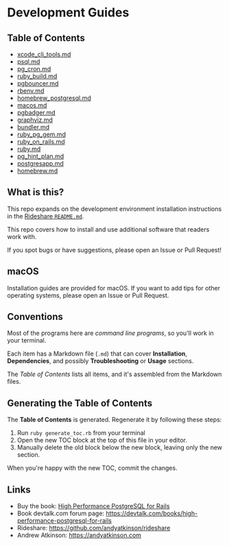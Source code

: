 # Development Guides

## Table of Contents
- [xcode_cli_tools.md](/xcode_cli_tools.md)
- [psql.md](/psql.md)
- [pg_cron.md](/pg_cron.md)
- [ruby_build.md](/ruby_build.md)
- [pgbouncer.md](/pgbouncer.md)
- [rbenv.md](/rbenv.md)
- [homebrew_postgresql.md](/homebrew_postgresql.md)
- [macos.md](/macos.md)
- [pgbadger.md](/pgbadger.md)
- [graphviz.md](/graphviz.md)
- [bundler.md](/bundler.md)
- [ruby_pg_gem.md](/ruby_pg_gem.md)
- [ruby_on_rails.md](/ruby_on_rails.md)
- [ruby.md](/ruby.md)
- [pg_hint_plan.md](/pg_hint_plan.md)
- [postgresapp.md](/postgresapp.md)
- [homebrew.md](/homebrew.md)

## What is this?

This repo expands on the development environment installation instructions in the [Rideshare `README.md`](https://github.com/andyatkinson/rideshare).

This repo covers how to install and use additional software that readers work with.

If you spot bugs or have suggestions, please open an Issue or Pull Request!

## macOS

Installation guides are provided for macOS. If you want to add tips for other operating systems, please open an Issue or Pull Request.

## Conventions

Most of the programs here are *command line programs*, so you'll work in your terminal.

Each item has a Markdown file (`.md`) that can cover **Installation**, **Dependencies**, and possibly **Troubleshooting** or **Usage** sections.

The *Table of Contents* lists all items, and it's assembled from the Markdown files.

## Generating the Table of Contents

The **Table of Contents** is generated. Regenerate it by following these steps:

1. Run `ruby generate_toc.rb` from your terminal
1. Open the new TOC block at the top of this file in your editor.
1. Manually delete the old block below the new block, leaving only the new section.

When you're happy with the new TOC, commit the changes.

## Links

- Buy the book: [High Performance PostgreSQL for Rails](https://pragprog.com/titles/aapsql/high-performance-postgresql-for-rails/)
- Book devtalk.com forum page: <https://devtalk.com/books/high-performance-postgresql-for-rails>
- Rideshare: <https://github.com/andyatkinson/rideshare>
- Andrew Atkinson: <https://andyatkinson.com>
